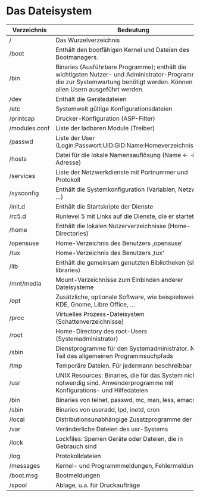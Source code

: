 # Das Dateisystem
| Verzeichnis         | Bedeutung |
| ------------------- | --------- |
| /                   | Das Wurzelverzeichnis|
| /boot               | Enthält den bootfähigen Kernel und Dateien des Bootmanagers.|
| /bin                | Binaries (Ausführbare Programme); enthält die wichtigsten Nutzer- und Administrator-Programme, die zur Systemwartung benötigt werden. Können von allen Usern ausgeführt werden.|
| /dev                | Enthält die Gerätedateien |
| /etc                | Systemweit gültige Konfigurationsdateien |
|   /printcap         | Drucker-Konfiguration (ASP-Filter) |
|   /modules.conf     | Liste der ladbaren Module (Treiber)|
|   /passwd           | Liste der User (Login:Passwort:UID:GID:Name:Homeverzeichnis:Shell)|
|   /hosts            | Datei für die lokale Namensauflösung (Name <- -> IP-Adresse)|
|   /services         | Liste der Netzwerkdienste mit Portnummer und Protokoll|
|   /sysconfig        | Enthält die Systemkonfiguration (Variablen, Netzwerk, …)|
|   /init.d           | Enthält die Startskripte der Dienste |
|   /rc5.d            | Runlevel 5 mit Links auf die Dienste, die er startet|
| /home               | Enthält die lokalen Nutzerverzeichnisse (Home-Directories)|
|   /opensuse         | Home-Verzeichnis des Benutzers ‚opensuse‘|
|   /tux              | Home-Verzeichnis des Benutzers ‚tux‘|
| /lib                | Enthält die gemeinsam genutzten Bibliotheken (shared libraries)|
| /mnt/media          | Mount-Verzeichnisse zum Einbinden anderer Dateisysteme|
| /opt                | Zusätzliche, optionale Software, wie beispielsweise KDE, Gnome, Libre Office, …|
| /proc               | Virtuelles Prozess-Dateisystem (Schattenverzeichnisse)|
| /root               | Home-Directory des root-Users (Systemadministrator)|
| /sbin               | Dienstprogramme für den Systemadministrator. Nicht Teil des allgemeinen Programmsuchpfads|
| /tmp                | Temporäre Dateien. Für jedermann beschreibbar|
| /usr                | UNIX Resources: Binaries, die für das System nicht notwendig sind. Anwenderprogramme mit Konfigurations- und Hilfedateien|
|   /bin              | Binaries von telnet, passwd, mc, man, less, emacs|
|   /sbin             | Binaries von useradd, lpd, inetd, cron|
|   /local            | Distributionsunabhängige Zusatzprogramme der User|
| /var                | Veränderliche Dateien des usr-Systems|
|   /lock             | Lockfiles: Sperren Geräte oder Dateien, die in Gebrauch sind|
|   /log              | Protokolldateien|
|   /messages         | Kernel- und Programmmeldungen, Fehlermeldungen|
|   /boot.msg         | Bootmeldungen|
|   /spool            | Ablage, u.a. für Druckaufträge|
